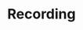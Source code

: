 ---
title: Recording
description: Change your recording status
parameters:
  - name: ObsConnection
    type: Select
    required: true
    description: |
      Select the Connection from the drop-down
      - Any, Default, or named connections will appear here
  - name: State
    type: Select
    required: true
    description: |
      Choose the recording state

      - `Start`: Start your recording
      - `Stop`: Stop your recording
      - `Pause`: Pause your recording
      - `Resume`: Resume your recording
variables: []
csharpMethods:
  - ObsStartRecording
  - ObsStopRecording
  - ObsPauseRecording
  - ObsResumeRecording
---
